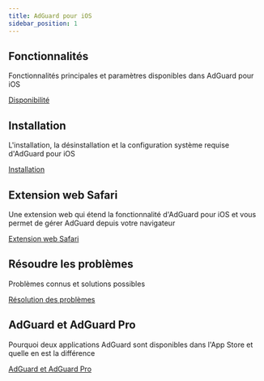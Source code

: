 ```yaml
---
title: AdGuard pour iOS
sidebar_position: 1
---
```


## Fonctionnalités

Fonctionnalités principales et paramètres disponibles dans AdGuard pour iOS

[Disponibilité](/adguard-for-ios/features/features.md)

## Installation

L'installation, la désinstallation et la configuration système requise d'AdGuard pour iOS

[Installation](/adguard-for-ios/installation.md)

## Extension web Safari

Une extension web qui étend la fonctionnalité d'AdGuard pour iOS et vous permet de gérer AdGuard depuis votre navigateur

[Extension web Safari](/adguard-for-ios/web-extension.md)

## Résoudre les problèmes

Problèmes connus et solutions possibles

[Résolution des problèmes](/adguard-for-ios/solving-problems/solving-problems.md)

## AdGuard et AdGuard Pro

Pourquoi deux applications AdGuard sont disponibles dans l'App Store et quelle en est la différence

[AdGuard et AdGuard Pro](/adguard-for-ios/adguard-and-adguard-pro.md)
